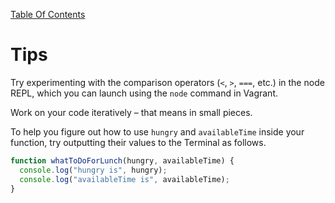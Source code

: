 [Table Of Contents](../../README.md)

# Tips

Try experimenting with the comparison operators (`<`, `>`, `===`, etc.) in the node REPL, which you can launch using the `node` command in Vagrant.

Work on your code iteratively – that means in small pieces. 

To help you figure out how to use `hungry` and `availableTime` inside your function, try outputting their values to the Terminal as follows.

``` javascript
function whatToDoForLunch(hungry, availableTime) {
  console.log("hungry is", hungry);
  console.log("availableTime is", availableTime);
}
```